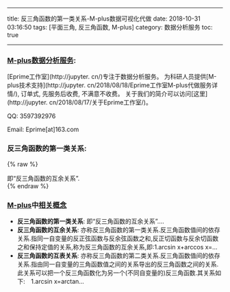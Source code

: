 
---
title: 反三角函数的第一类关系-M-plus数据可视化代做
date: 2018-10-31 03:16:50
tags: [平面三角, 反三角函数, M-plus]
category: 数据分析服务
toc: true

---



<span></span>
<!-- more -->

### [M-plus](/tags/M-plus/)[数据分析服务](/categories/数据分析服务/):
[Eprime工作室](http://jupyter. cn/)专注于数据分析服务。
为科研人员提供[M-plus技术支持](http://jupyter. cn/2018/08/18/Eprime工作室M-plus代做服务详情/), 订单式, 先服务后收费, 不满意不收费。
关于我们的简介可以访问[这里](http://jupyter. cn/2018/08/17/关于Eprime工作室/)。

QQ: 3597392976

Email: Eprime[at]163.com



### 反三角函数的第一类关系:

{% raw %}
<div class="p1">即“反三角函数的互余关系”.</div>
{% endraw %}



### [M-plus](/tags/M-plus/)中[相关概念](/categories/数据分析服务)

- **反三角函数的第一类关系**: 即“反三角函数的互余关系”....
- **反三角函数的互余关系**: 亦称反三角函数的第一类关系.反三角函数值间的依存关系.指同一自变量的反正弦函数与反余弦函数之和,反正切函数与反余切函数之和保持定值的关系,称为反三角函数的互余关系,即:1.arcsin x+arccos x=...
- **反三角函数的互表关系**: 亦称反三角函数的第二类关系.反三角函数值间的依存关系.指由同一自变量的三角函数值之间的关系导出的反三角函数之间的关系.此关系可以把一个反三角函数化为另一个(不同自变量的)反三角函数.其关系如下:　1.arcsin x=arctan...





